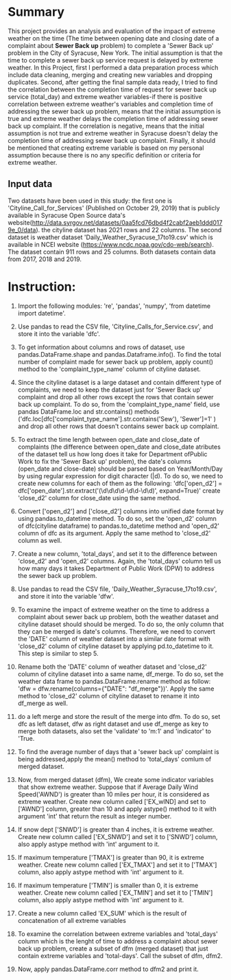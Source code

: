 
# Summary

This project provides an analysis and evaluation of the impact of extreme weather on the time (The time between opening date and closing date of a complaint about **Sewer Back up** problem) to complete a 'Sewer Back up' problem in the City of Syracuse, New York.  The initial assumption is that the time to complete a sewer back up service request is delayed by extreme weather. In this Project, first I performed a data preparation process which include data cleaning, merging and  creating   new variables and dropping duplicates.  Second, after getting the final sample data ready, I tried to find the correlation between the completion time of request for sewer back up service (total_day) and extreme weather variables-if there is positive correlation between extreme weather's variables and completion time of addressing the sewer back up problem, means that the initial assumption is true  and extreme weather  delays the completion time of addressing sewer back up complaint. If the correlation is negative, means that the initial assumption is not true  and extreme weather in Syracuse doesn't delay the completion time of addressing sewer back up complaint. Finally, it should be
mentioned that creating extreme variable is based on my personal assumption because there is no any specific definition or criteria for extreme weather.

## Input data

Two datasets have been used in this study: the first one is 'Cityline_Call_for_Services' (Published on October 29, 2019) that is publicly available in Syracuse Open Source data's website(http://data.syrgov.net/datasets/0aa5fcd76dbd4f2cabf2aeb1ddd0179e_0/data). the cityline dataset has 2021 rows and 22 columns.  The second dataset is weather dataset 'Daily_Weather_Syracuse_17to19.csv' which is available in NCEI website (https://www.ncdc.noaa.gov/cdo-web/search). The dataset contain 911 rows and 25 columns.  Both datasets contain data from 2017, 2018 and 2019.


# Instruction:


1. Import the following modules: 're', 'pandas', 'numpy', 'from datetime import  datetime'.

2. Use pandas to read the  CSV file, 'Cityline_Calls_for_Service.csv', and store it into the variable 'dfc'.

3. To get information about columns and rows of dataset, use pandas.DataFrame.shape  and pandas.Dataframe.info().
To find the total number of complaint made for sewer back up problem, apply count() method to the 'complaint_type_name' column of cityline dataset.

4. Since the cityline dataset is a large dataset and contain different type
of complaints, we need to keep  the dataset just for 'Sewer Back up' complaint and drop all other rows except the rows that contain sewer back up complaint. To do so, from the  'complaint_type_name' field,  use  pandas DataFrame.loc and str.contains() methods ('dfc.loc[dfc['complaint_type_name'].str.contains('Sew'), 'Sewer']=1' ) and drop all other rows that doesn't contains sewer back up complaint.

5. To extract the time length  between open_date and close_date of complaints (the difference between open_date and close_date atributes of the dataset tell us how long does it take for Department ofPublic Work to fix the  'Sewer Back up' problem), the date's columns (open_date and close-date)  should be parsed based on Year/Month/Day by using regular expression for digit  character (|d). To do so,  we need to create new columns for each of them as the following:
'dfc['open_d2'] = dfc['open_date'].str.extract('(\d\d\d\d-\d\d-\d\d)', expand=True)' create 'close_d2' column for close_date using the same method.

6. Convert ['open_d2'] and ['close_d2'] columns into unified date format
by using pandas.to_datetime method. To do so,  set the 'open_d2' column of
dfc(cityline dataframe) to pandas.to_datetime method and 'open_d2' column of
dfc as its argument. Apply the same method to 'close_d2' column as well.

7. Create a new column, 'total_days', and set it to the difference  between 'close_d2' and 'open_d2' columns. Again, the 'total_days' column tell us how many days it takes Department of Public Work (DPW) to address the sewer back up problem.

8. Use pandas to read the  CSV file, 'Daily_Weather_Syracuse_17to19.csv', and store it into the variable 'dfw'.

9. To examine the impact of extreme weather on the time to address a complaint
about sewer back up problem, both the weather dataset and cityline dataset should should be merged. To do so, the only column that they can be merged is date's columns. Therefore, we need to convert the 'DATE' column of weather dataset  into a similar date format with 'close_d2' column of cityline dataset by applying pd.to_datetime to it. This step is similar to step 5.


10. Rename both the 'DATE' column of weather dataset and 'close_d2' column of
 cityline dataset into a same name, df_merge. To do so, set the weather data
 frame to pandas.DataFrame.rename method as follow: 'dfw = dfw.rename(columns={"DATE": "df_merge"})'. Apply the same method to 'close_d2'  column of cityline dataset to rename it into df_merge as well.

11. do a left merge  and store the result of the merge into dfm.  To do so, set dfc as left dataset, dfw as right dataset and use df_merge as key to merge both
datasets, also set the 'validate' to 'm:1' and 'indicator' to 'True.

12. To find the average number of days that a 'sewer back up' complaint  is being addressed,apply the mean() method to 'total_days' comlum of merged dataset.

13. Now, from merged dataset (dfm), We create some indicator variables
that show extreme weather.  Suppose that if Average Daily Wind Speed('AWND')
is greater than 10 miles per hour, it is considered as extreme weather. Create
 new column called ['EX_wIND] and set to ['AWND'] column, greater than 10 and apply astype() method to it with argument 'int' that return the result as integer number.


 14. If snow dept ['SNWD'] is greater than 4 inches, it is extreme weather. Create new column called ['EX_SNWD'] and set it to ['SNWD'] column, also apply astype  method with 'int' argument to it.

 15. If maximum temperature ['TMAX'] is greater than 90, it is extreme weather. Create new column called ['EX_TMAX'] and set it to ['TMAX'] column, also apply astype  method with 'int' argument to it.

 16. If maximum temperature ['TMIN'] is smaller than 0, it is extreme weather. Create new column called ['EX_TMIN'] and set it to ['TMIN'] column, also apply astype method with 'int' argument to it.

 17. Create a new column called 'EX_SUM' which is the result of concatenation of
all extreme variables

18. To examine the correlation between extreme variables and 'total_days' column
which  is the lenght of time to address a complaint about sewer back up problem, create a subset of dfm (merged dataset) that just contain extreme variables and 'total-days'. Call the subset of dfm, dfm2.

19. Now, apply  pandas.DataFrame.corr method to dfm2 and print it.
